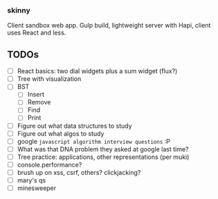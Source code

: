 ### skinny
Client sandbox web app. Gulp build, lightweight server with Hapi, client uses React and less.

## TODOs
- [ ] React basics: two dial widgets plus a sum widget (flux?)
- [ ] Tree with visualization
- [ ] BST
  - [ ] Insert
  - [ ] Remove
  - [ ] Find
  - [ ] Print
- [ ] Figure out what data structures to study
- [ ] Figure out what algos to study
- [ ] google `javascript algorithm interview questions` :P
- [ ] What was that DNA problem they asked at google last time?
- [ ] Tree practice: applications, other representations (per muki)
- [ ] console.performance?
- [ ] brush up on xss, csrf, others? clickjacking?
- [ ] mary's qs
- [ ] minesweeper
